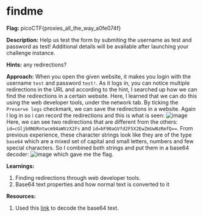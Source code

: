 # findme

**Flag:** picoCTF{proxies_all_the_way_a0fe074f}

**Description:**
Help us test the form by submiting the username as test and password as test!
Additional details will be available after launching your challenge instance.

**Hints:**
any redirections?

**Approach:**
When you open the given website, it makes you login with the username `test` and password `test!`.
As it logs in, you can notice multiple redirections in the URL and according to the hint, I searched up 
how we can find the redirections in a certain website. Here, I learned that we can do this using the web developer
tools, under the network tab. By ticking the `Preserve logs` checkmark, we can save the redirections in a website.
Again I log in so i can record the redirections and this is what is seen:
![image](https://github.com/user-attachments/assets/a9cd0aee-21b1-488a-a273-e354fce48208)
Here, we can see two redirections that are different from the others:
`id=cGljb0NURntwcm94aWVzX2Fs` and `id=bF90aGVfd2F5X2EwZmUwNzRmfQ==`.
From previous experience, these character strings look like they are of the type `base64` which are a mixed set
of capital and small letters, numbers and few special characters.
So I combined both strings and put them in a base64 decoder:
![image](https://github.com/user-attachments/assets/ffcca2dd-bdc9-4c0f-9573-46e39e708d20)
which gave me the flag.

**Learnings:**
1. Finding redirections through web developer tools.
2. Base64 text properties and how normal text is converted to it

**Resources:**
1. Used this [link](https://www.base64decode.org/) to decode the base64 text.
